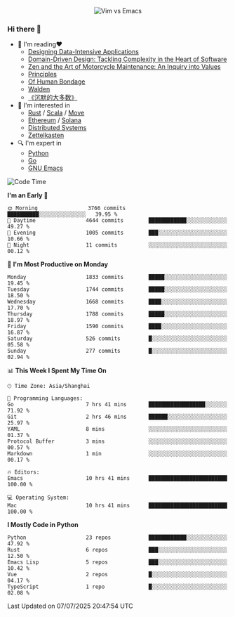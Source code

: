 <p align="center">
    <img src="https://gist.githubusercontent.com/coldnight/e696baffb094e71c96cb302118878eae/raw/40ea5053a6f66cc65f90f437e4173497da225958/banner.gif" alt="Vim vs Emacs" />
</p>

### Hi there 👋

- 📖 I'm reading❤️
    + [Designing Data-Intensive Applications](https://www.oreilly.com/library/view/designing-data-intensive-applications/9781491903063/)
    + [Domain-Driven Design: Tackling Complexity in the Heart of Software](https://www.dddcommunity.org/book/evans_2003/)
    + [Zen and the Art of Motorcycle Maintenance: An Inquiry into Values](https://en.wikipedia.org/wiki/Zen_and_the_Art_of_Motorcycle_Maintenance)
    + [Principles](https://www.principles.com/)
    + [Of Human Bondage](https://en.wikipedia.org/wiki/Of_Human_Bondage)
    + [Walden](https://en.wikipedia.org/wiki/Walden)
    + [《沉默的大多数》](https://en.wikipedia.org/wiki/Silent_majority)
- 🌱 I'm interested in
    + [Rust](https://www.rust-lang.org/) / [Scala](https://www.scala-lang.org/) / [Move](https://github.com/move-language/move/)
    + [Ethereum](https://ethereum.org/en/) / [Solana](https://solana.com/)
	+ [Distributed Systems](https://www.linuxzen.com/notes/topics/20200320174417_%E5%88%86%E5%B8%83%E5%BC%8F/)
	+ [Zettelkasten](https://www.linuxzen.com/notes/notes/20220120080920-slip_box/)
- 🔍 I'm expert in
    + [Python](https://www.python.org/)
    + [Go](https://go.dev/)
    + [GNU Emacs](https://www.gnu.org/software/emacs/)

<!--START_SECTION:waka-->
![Code Time](http://img.shields.io/badge/Code%20Time-3%2C308%20hrs%2056%20mins-blue)

**I'm an Early 🐤** 

```text
🌞 Morning                3766 commits        ██████████░░░░░░░░░░░░░░░   39.95 % 
🌆 Daytime                4644 commits        ████████████░░░░░░░░░░░░░   49.27 % 
🌃 Evening                1005 commits        ███░░░░░░░░░░░░░░░░░░░░░░   10.66 % 
🌙 Night                  11 commits          ░░░░░░░░░░░░░░░░░░░░░░░░░   00.12 % 
```
📅 **I'm Most Productive on Monday** 

```text
Monday                   1833 commits        █████░░░░░░░░░░░░░░░░░░░░   19.45 % 
Tuesday                  1744 commits        █████░░░░░░░░░░░░░░░░░░░░   18.50 % 
Wednesday                1668 commits        ████░░░░░░░░░░░░░░░░░░░░░   17.70 % 
Thursday                 1788 commits        █████░░░░░░░░░░░░░░░░░░░░   18.97 % 
Friday                   1590 commits        ████░░░░░░░░░░░░░░░░░░░░░   16.87 % 
Saturday                 526 commits         █░░░░░░░░░░░░░░░░░░░░░░░░   05.58 % 
Sunday                   277 commits         █░░░░░░░░░░░░░░░░░░░░░░░░   02.94 % 
```


📊 **This Week I Spent My Time On** 

```text
🕑︎ Time Zone: Asia/Shanghai

💬 Programming Languages: 
Go                       7 hrs 41 mins       ██████████████████░░░░░░░   71.92 % 
Git                      2 hrs 46 mins       ██████░░░░░░░░░░░░░░░░░░░   25.97 % 
YAML                     8 mins              ░░░░░░░░░░░░░░░░░░░░░░░░░   01.37 % 
Protocol Buffer          3 mins              ░░░░░░░░░░░░░░░░░░░░░░░░░   00.57 % 
Markdown                 1 min               ░░░░░░░░░░░░░░░░░░░░░░░░░   00.17 % 

🔥 Editors: 
Emacs                    10 hrs 41 mins      █████████████████████████   100.00 % 

💻 Operating System: 
Mac                      10 hrs 41 mins      █████████████████████████   100.00 % 
```

**I Mostly Code in Python** 

```text
Python                   23 repos            ████████████░░░░░░░░░░░░░   47.92 % 
Rust                     6 repos             ███░░░░░░░░░░░░░░░░░░░░░░   12.50 % 
Emacs Lisp               5 repos             ███░░░░░░░░░░░░░░░░░░░░░░   10.42 % 
Vue                      2 repos             █░░░░░░░░░░░░░░░░░░░░░░░░   04.17 % 
TypeScript               1 repo              █░░░░░░░░░░░░░░░░░░░░░░░░   02.08 % 
```




 Last Updated on 07/07/2025 20:47:54 UTC
<!--END_SECTION:waka-->
